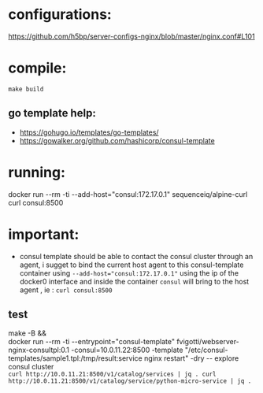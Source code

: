 # configurations:
https://github.com/h5bp/server-configs-nginx/blob/master/nginx.conf#L101

# compile:
`make build`
 
## go template help:
 - https://gohugo.io/templates/go-templates/
 - https://gowalker.org/github.com/hashicorp/consul-template
  
  
# running:
docker run --rm -ti --add-host="consul:172.17.0.1" sequenceiq/alpine-curl  curl consul:8500

# important:
- consul template should be able to contact the consul cluster through an agent, i sugget to bind the current host agent to
  this consul-template container using `--add-host="consul:172.17.0.1"` using the ip of the docker0 interface
  and inside the container `consul` will bring to the host agent , ie : `curl consul:8500`



## test
make -B && \
docker run --rm -ti  --entrypoint="consul-template" fvigotti/webserver-nginx-consultpl:0.1  -consul=10.0.11.22:8500 -template "/etc/consul-templates/sample1.tpl:/tmp/result:service nginx restart" -dry
-- explore consul cluster  
`
curl http://10.0.11.21:8500/v1/catalog/services | jq .
curl http://10.0.11.21:8500/v1/catalog/service/python-micro-service | jq .
` 

